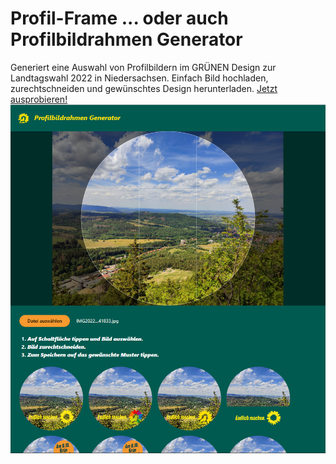 # Profil-Frame ... oder auch Profilbildrahmen Generator
Generiert eine Auswahl von Profilbildern im GRÜNEN Design zur Landtagswahl 2022 in Niedersachsen.
Einfach Bild hochladen, zurechtschneiden und gewünschtes Design herunterladen. [Jetzt ausprobieren!](https://frames.jenskrumsieck.de)
![](/.github/screen.png)